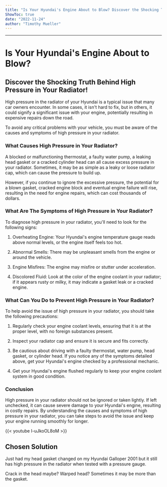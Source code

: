 ```yaml
---
title: "Is Your Hyundai's Engine About to Blow? Discover the Shocking Truth Behind High Pressure in Your Radiator!"
ShowToc: true 
date: "2022-11-24"
author: "Timothy Mueller"
---
```

*****
# Is Your Hyundai's Engine About to Blow? 

## Discover the Shocking Truth Behind High Pressure in Your Radiator!

High pressure in the radiator of your Hyundai is a typical issue that many car owners encounter. In some cases, it isn't hard to fix, but in others, it could signify a significant issue with your engine, potentially resulting in expensive repairs down the road.

To avoid any critical problems with your vehicle, you must be aware of the causes and symptoms of high pressure in your radiator.

### What Causes High Pressure in Your Radiator?

A blocked or malfunctioning thermostat, a faulty water pump, a leaking head gasket or a cracked cylinder head can all cause excess pressure in your radiator. Sometimes, it may be as simple as a leaky or loose radiator cap, which can cause the pressure to build up.

However, if you continue to ignore the excessive pressure, the potential for a blown gasket, cracked engine block and eventual engine failure will rise, resulting in the need for engine repairs, which can cost thousands of dollars.

### What Are The Symptoms of High Pressure in Your Radiator?

To diagnose high pressure in your radiator, you'll need to look for the following signs:

1. Overheating Engine: Your Hyundai's engine temperature gauge reads above normal levels, or the engine itself feels too hot.

2. Abnormal Smells: There may be unpleasant smells from the engine or around the vehicle.

3. Engine Misfires: The engine may misfire or stutter under acceleration.

4. Discolored Fluid: Look at the color of the engine coolant in your radiator; if it appears rusty or milky, it may indicate a gasket leak or a cracked engine.

### What Can You Do to Prevent High Pressure in Your Radiator?

To help avoid the issue of high pressure in your radiator, you should take the following precautions:

1. Regularly check your engine coolant levels, ensuring that it is at the proper level, with no foreign substances present.

2. Inspect your radiator cap and ensure it is secure and fits correctly.

3. Be cautious about driving with a faulty thermostat, water pump, head gasket, or cylinder head. If you notice any of the symptoms detailed above, get your Hyundai's engine checked by a professional mechanic.

4. Get your Hyundai's engine flushed regularly to keep your engine coolant system in good condition.

### Conclusion

High pressure in your radiator should not be ignored or taken lightly. If left unchecked, it can cause severe damage to your Hyundai's engine, resulting in costly repairs. By understanding the causes and symptoms of high pressure in your radiator, you can take steps to avoid the issue and keep your engine running smoothly for longer.

{{< youtube I-uJkoOL8oM >}} 



## Chosen Solution
 Just had my head gasket changed on my Hyundai Galloper 2001 but it still has high pressure in the radiator when tested with a pressure gauge.

 Crack in the head maybe? Warped head? Sometimes it may be more than the gasket.




